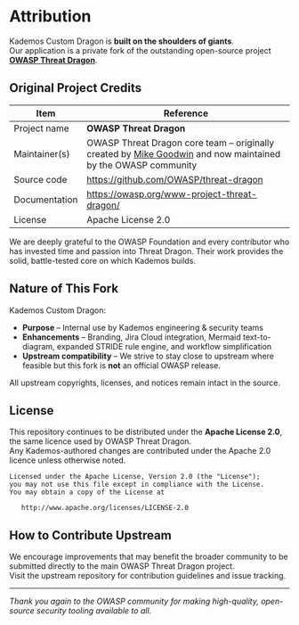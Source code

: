 # Attribution

Kademos Custom Dragon is **built on the shoulders of giants**.  
Our application is a private fork of the outstanding open-source project **[OWASP Threat Dragon](https://owasp.org/www-project-threat-dragon/)**.

## Original Project Credits

| Item | Reference |
|------|-----------|
| Project name | **OWASP Threat Dragon** |
| Maintainer(s) | OWASP Threat Dragon core team – originally created by [Mike Goodwin](https://github.com/mike-goodwin) and now maintained by the OWASP community |
| Source code | <https://github.com/OWASP/threat-dragon> |
| Documentation | <https://owasp.org/www-project-threat-dragon/> |
| License | Apache License 2.0 |

We are deeply grateful to the OWASP Foundation and every contributor who has invested time and passion into Threat Dragon. Their work provides the solid, battle-tested core on which Kademos builds.

## Nature of This Fork

Kademos Custom Dragon:

* **Purpose** – Internal use by Kademos engineering & security teams  
* **Enhancements** – Branding, Jira Cloud integration, Mermaid text-to-diagram, expanded STRIDE rule engine, and workflow simplification  
* **Upstream compatibility** – We strive to stay close to upstream where feasible but this fork is **not** an official OWASP release.

All upstream copyrights, licenses, and notices remain intact in the source.

## License

This repository continues to be distributed under the **Apache License 2.0**, the same licence used by OWASP Threat Dragon.  
Any Kademos-authored changes are contributed under the Apache 2.0 licence unless otherwise noted.

```
Licensed under the Apache License, Version 2.0 (the "License");
you may not use this file except in compliance with the License.
You may obtain a copy of the License at

   http://www.apache.org/licenses/LICENSE-2.0
```

## How to Contribute Upstream

We encourage improvements that may benefit the broader community to be submitted directly to the main OWASP Threat Dragon project.  
Visit the upstream repository for contribution guidelines and issue tracking.

---

*Thank you again to the OWASP community for making high-quality, open-source security tooling available to all.*
